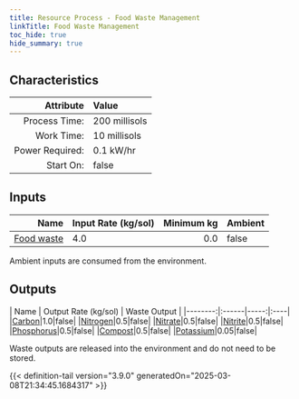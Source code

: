 ```yaml
---
title: Resource Process - Food Waste Management
linkTitle: Food Waste Management
toc_hide: true
hide_summary: true
---
```

<!-- This is generated by the MarsSim HelpGenertor, do not edit. -->

## Characteristics

| Attribute      | Value |
|--------:|:------|
|Process Time:|200 millisols|
|Work Time:|10 millisols|
|Power Required:|0.1 kW/hr|
|Start On:|false|

## Inputs
| Name      | Input Rate (kg/sol) | Minimum kg | Ambient |
|--------:|:------|-----:|:----|
|[Food waste](/docs/definitions/resource/food-waste)|4.0|0.0|false|

Ambient inputs are consumed from the environment.

## Outputs
| Name      | Output Rate (kg/sol) | Waste Output |
|--------:|:------|-----:|:----|
|[Carbon](/docs/definitions/resource/carbon)|1.0|false|
|[Nitrogen](/docs/definitions/resource/nitrogen)|0.5|false|
|[Nitrate](/docs/definitions/resource/nitrate)|0.5|false|
|[Nitrite](/docs/definitions/resource/nitrite)|0.5|false|
|[Phosphorus](/docs/definitions/resource/phosphorus)|0.5|false|
|[Compost](/docs/definitions/resource/compost)|0.5|false|
|[Potassium](/docs/definitions/resource/potassium)|0.05|false|

Waste outputs are released into the environment and do not need to be stored.


{{< definition-tail version="3.9.0" generatedOn="2025-03-08T21:34:45.1684317" >}}



